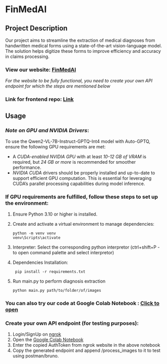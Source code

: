 # FinMedAI
## Project Description
Our project aims to streamline the extraction of medical diagnoses from handwritten medical forms using a state-of-the-art vision-language model. The solution helps digitize these forms to improve efficiency and accuracy in claims processing.

### View our website: [FinMedAI](https://finmedai.vercel.app/)
*For the website to be fully functional, you need to create your own API endpoint for which the steps are mentioned below*

### Link for frontend repo: [Link](https://github.com/hypervenomjr/Medical-Diagnosis-Extrtaction)

## Usage
### *Note on GPU and NVIDIA Drivers*:
To use the Qwen2-VL-7B-Instruct-GPTQ-Int4 model with Auto-GPTQ, ensure the following GPU requirements are met:

- A *CUDA-enabled NVIDIA GPU* with at least *10-12 GB of VRAM* is required, but *24 GB or more* is recommended for smoother performance.
- *NVIDIA CUDA* drivers should be properly installed and up-to-date to support efficient GPU computation. This is essential for leveraging CUDA’s parallel processing capabilities during model inference.


### If GPU requirements are fulfilled, follow these steps to set up the environment:
1. Ensure Python 3.10 or higher is installed.
2. Create and activate a virtual environment to manage dependencies:
   
   ```
   python -m venv venv
   venv\Scripts\activate
   ```
3. Interpreter: Select the corresponding python interpretor (ctrl+shift+P - to open command palette and select interpretor)
4. Dependencies Installation:
   
   ```
    pip install -r requirements.txt
   ```
5. Run main.py to perform diagnosis extraction
   ```
   python main.py path/to/folder/of/images
   ```

### You can also try our code at Google Colab Notebook : [Click to open](https://colab.research.google.com/drive/18c7BLaMW49aplc3Y8BOYHrxdDC05ByuQ?usp=sharing)

### Create your own API endpoint (for testing purposes):
1. Login/SignUp on [ngrok](https://ngrok.com/)
2. Open the [Google Colab Notebook](https://colab.research.google.com/drive/1MCtk-5Ikm0I-p8hZV1enXEZut0e08dar?usp=sharing )
3. Enter the copied AuthToken from ngrok website in the above notebook
4. Copy the generated endpoint and append /process_images to it to test using postman/bruno.
   



